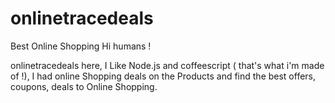 # onlinetracedeals
Best Online Shopping 
Hi humans !

onlinetracedeals here, I Like Node.js and coffeescript ( that's what i'm made of !),
I had online Shopping deals on the Products and find the best offers, coupons, deals to Online Shopping.
